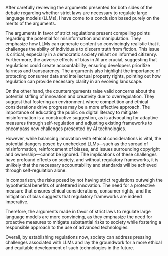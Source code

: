 After carefully reviewing the arguments presented for both sides of the debate regarding whether strict laws are necessary to regulate large language models (LLMs), I have come to a conclusion based purely on the merits of the arguments.

The arguments in favor of strict regulations present compelling points regarding the potential for misinformation and manipulation. They emphasize how LLMs can generate content so convincingly realistic that it challenges the ability of individuals to discern truth from fiction. This issue is critical, especially in a democratic society reliant on informed citizenry. Furthermore, the adverse effects of bias in AI are crucial, suggesting that regulations could create accountability, ensuring developers prioritize fairness and transparency. The arguments also highlight the importance of protecting consumer data and intellectual property rights, pointing out how regulation can provide necessary clarity in an evolving landscape.

On the other hand, the counterarguments raise valid concerns about the potential stifling of innovation and creativity due to overregulation. They suggest that fostering an environment where competition and ethical considerations drive progress may be a more effective approach. The importance of educating the public on digital literacy to mitigate misinformation is a constructive suggestion, as is advocating for adaptive measures through self-regulation and adjusting existing frameworks to encompass new challenges presented by AI technologies.

However, while balancing innovation with ethical considerations is vital, the potential dangers posed by unchecked LLMs—such as the spread of misinformation, reinforcement of biases, and issues surrounding copyright and ownership—cannot be ignored. The implications of these challenges have profound effects on society, and without regulatory frameworks, it is unlikely that the necessary accountability and standards will be achieved through self-regulation alone.

In comparison, the risks posed by not having strict regulations outweigh the hypothetical benefits of unfettered innovation. The need for a protective measure that ensures ethical considerations, consumer rights, and the mitigation of bias suggests that regulatory frameworks are indeed imperative.

Therefore, the arguments made in favor of strict laws to regulate large language models are more convincing, as they emphasize the need for proactive measures to mitigate substantial risks to society while fostering a responsible approach to the use of advanced technologies.

Overall, by establishing regulations now, society can address pressing challenges associated with LLMs and lay the groundwork for a more ethical and equitable development of such technologies in the future.